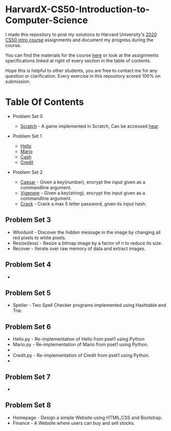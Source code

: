 # HarvardX-CS50-Introduction-to-Computer-Science
I made this repository to post my solutions to Harvard University's [2020 CS50 intro course](https://www.edx.org/course/cs50s-introduction-to-computer-science) assignments and document my progress during the course.

You can find the materials for the course [here](https://cs50.harvard.edu/x/2020/) or look at the assignments specifications linked at right of every section in the table of contents.

Hope this is helpful to other students, you are free to contact me for any question or clarification. Every exercise in this repository scored 100% on submission.

# Table Of Contents

* Problem Set 0
  * [Scratch](https://github.com/Abhifadol/HarvardX-CS50-Introduction-to-Computer-Science/blob/master/pset0/clappy%20bird%20by_Abhi.sb3) - A game implemented in Scratch, Can be accessed [hear](https://scratch.mit.edu/projects/385808656/).

* Problem Set 1
  * [Hello](https://github.com/Abhifadol/HarvardX-CS50-Introduction-to-Computer-Science/blob/master/pset1/hello.c)
  * [Mario](https://github.com/Abhifadol/HarvardX-CS50-Introduction-to-Computer-Science/blob/master/pset1/mario.c)
  * [Cash](https://github.com/Abhifadol/HarvardX-CS50-Introduction-to-Computer-Science/blob/master/pset1/cash.c)
  * [Credit](https://github.com/Abhifadol/HarvardX-CS50-Introduction-to-Computer-Science/blob/master/pset1/credit.c)

* Problem Set 2
   * [Caesar](https://github.com/Abhifadol/HarvardX-CS50-Introduction-to-Computer-Science/tree/master/pset2/caesar) - Given a key(number), encrypt the input given as a commandline argument.
   * [Vigenere](https://github.com/Abhifadol/HarvardX-CS50-Introduction-to-Computer-Science/tree/master/pset2/vigenere) - Given a key(string), encrypt the input given as a commandline argument.
   * [Crack](https://github.com/Abhifadol/HarvardX-CS50-Introduction-to-Computer-Science/blob/master/pset2/crack.c) - Crack a max 5 letter password, given its input hash.

## Problem Set 3
* Whodunit - Discover the hidden message in the image by changing all red pixels to white pixels.
* Resize(less) - Resize a bitmap image by a factor of n to reduce its size.
* Recover - Iterate over raw memory of data and extract images.

## Problem Set 4
* 

## Problem Set 5
* Speller - Two Spell Checker programs implemented using Hashtable and Trie.

## Problem Set 6
* Hello.py - Re-implementation of Hello from pset1 using Python
* Mario.py - Re-implementation of Mario from pset1 using Python.
* 
* Credit.py - Re-implementation of Credit from pset1 using Python.
* 

## Problem Set 7
* 

## Problem Set 8
* Homepage - Design a simple Website using HTMlL,CSS and Bootstrap.
* Finance - A Website where users can buy and sell stocks.
